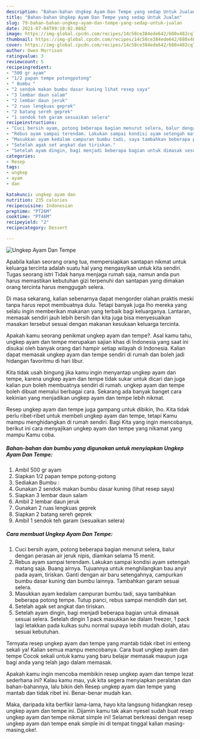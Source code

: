```yaml
---
description: "Bahan-bahan Ungkep Ayam Dan Tempe yang sedap Untuk Jualan"
title: "Bahan-bahan Ungkep Ayam Dan Tempe yang sedap Untuk Jualan"
slug: 79-bahan-bahan-ungkep-ayam-dan-tempe-yang-sedap-untuk-jualan
date: 2021-07-04T09:10:02.089Z
image: https://img-global.cpcdn.com/recipes/14c58ce384ede642/680x482cq70/ungkep-ayam-dan-tempe-foto-resep-utama.jpg
thumbnail: https://img-global.cpcdn.com/recipes/14c58ce384ede642/680x482cq70/ungkep-ayam-dan-tempe-foto-resep-utama.jpg
cover: https://img-global.cpcdn.com/recipes/14c58ce384ede642/680x482cq70/ungkep-ayam-dan-tempe-foto-resep-utama.jpg
author: Owen Morrison
ratingvalue: 3
reviewcount: 5
recipeingredient:
- "500 gr ayam"
- "1/2 papan tempe potongpotong"
- " Bumbu "
- "2 sendok makan bumbu dasar kuning lihat resep saya"
- "3 lembar daun salam"
- "2 lembar daun jeruk"
- "2 ruas lengkuas geprek"
- "2 batang sereh geprek"
- "1 sendok teh garam sesuaikan selera"
recipeinstructions:
- "Cuci bersih ayam, potong beberapa bagian menurut selera, balur dengan perasan air jeruk nipis, diamkan selama 15 menit."
- "Rebus ayam sampai terendam. Lakukan sampai kondisi ayam setengah matang saja. Buang airnya. Tujuannya untuk menghilangkan bau anyir pada ayam, tiriskan. Ganti dengan air baru setengahnya, campurkan bumbu dasar kuning dan bumbu lainnya. Tambahkan garam sesuai selera."
- "Masukkan ayam kedalam campuran bumbu tadi, saya tambahkan beberapa potong tempe. Tutup panci, rebus sampai mendidih dan set."
- "Setelah agak set angkat dan tiriskan."
- "Setelah ayam dingin, bagi menjadi beberapa bagian untuk dimasak sesuai selera. Setelah dingin 1 pack masukkan ke dalam freezer, 1 pack lagi letakkan pada kulkas suhu normal supaya lebih mudah diolah, atau sesuai kebutuhan."
categories:
- Resep
tags:
- ungkep
- ayam
- dan

katakunci: ungkep ayam dan 
nutrition: 235 calories
recipecuisine: Indonesian
preptime: "PT26M"
cooktime: "PT46M"
recipeyield: "2"
recipecategory: Dessert

---
```



![Ungkep Ayam Dan Tempe](https://img-global.cpcdn.com/recipes/14c58ce384ede642/680x482cq70/ungkep-ayam-dan-tempe-foto-resep-utama.jpg)

Apabila kalian seorang orang tua, mempersiapkan santapan nikmat untuk keluarga tercinta adalah suatu hal yang mengasyikan untuk kita sendiri. Tugas seorang istri Tidak hanya menjaga rumah saja, namun anda pun harus memastikan kebutuhan gizi terpenuhi dan santapan yang dimakan orang tercinta harus menggugah selera.

Di masa  sekarang, kalian sebenarnya dapat mengorder olahan praktis meski tanpa harus repot membuatnya dulu. Tetapi banyak juga lho mereka yang selalu ingin memberikan makanan yang terbaik bagi keluarganya. Lantaran, memasak sendiri jauh lebih bersih dan kita juga bisa menyesuaikan masakan tersebut sesuai dengan makanan kesukaan keluarga tercinta. 



Apakah kamu seorang penikmat ungkep ayam dan tempe?. Asal kamu tahu, ungkep ayam dan tempe merupakan sajian khas di Indonesia yang saat ini disukai oleh banyak orang dari hampir setiap wilayah di Indonesia. Kalian dapat memasak ungkep ayam dan tempe sendiri di rumah dan boleh jadi hidangan favoritmu di hari libur.

Kita tidak usah bingung jika kamu ingin menyantap ungkep ayam dan tempe, karena ungkep ayam dan tempe tidak sukar untuk dicari dan juga kalian pun boleh membuatnya sendiri di rumah. ungkep ayam dan tempe boleh dibuat memalui berbagai cara. Sekarang ada banyak banget cara kekinian yang menjadikan ungkep ayam dan tempe lebih nikmat.

Resep ungkep ayam dan tempe juga gampang untuk dibikin, lho. Kita tidak perlu ribet-ribet untuk membeli ungkep ayam dan tempe, tetapi Kamu mampu menghidangkan di rumah sendiri. Bagi Kita yang ingin mencobanya, berikut ini cara menyajikan ungkep ayam dan tempe yang nikamat yang mampu Kamu coba.

<!--inarticleads1-->

##### Bahan-bahan dan bumbu yang digunakan untuk menyiapkan Ungkep Ayam Dan Tempe:

1. Ambil 500 gr ayam
1. Siapkan 1/2 papan tempe potong-potong
1. Sediakan  Bumbu :
1. Gunakan 2 sendok makan bumbu dasar kuning (lihat resep saya)
1. Siapkan 3 lembar daun salam
1. Ambil 2 lembar daun jeruk
1. Gunakan 2 ruas lengkuas geprek
1. Siapkan 2 batang sereh geprek
1. Ambil 1 sendok teh garam (sesuaikan selera)




<!--inarticleads2-->

##### Cara membuat Ungkep Ayam Dan Tempe:

1. Cuci bersih ayam, potong beberapa bagian menurut selera, balur dengan perasan air jeruk nipis, diamkan selama 15 menit.
1. Rebus ayam sampai terendam. Lakukan sampai kondisi ayam setengah matang saja. Buang airnya. Tujuannya untuk menghilangkan bau anyir pada ayam, tiriskan. Ganti dengan air baru setengahnya, campurkan bumbu dasar kuning dan bumbu lainnya. Tambahkan garam sesuai selera.
1. Masukkan ayam kedalam campuran bumbu tadi, saya tambahkan beberapa potong tempe. Tutup panci, rebus sampai mendidih dan set.
1. Setelah agak set angkat dan tiriskan.
1. Setelah ayam dingin, bagi menjadi beberapa bagian untuk dimasak sesuai selera. Setelah dingin 1 pack masukkan ke dalam freezer, 1 pack lagi letakkan pada kulkas suhu normal supaya lebih mudah diolah, atau sesuai kebutuhan.




Ternyata resep ungkep ayam dan tempe yang mantab tidak ribet ini enteng sekali ya! Kalian semua mampu mencobanya. Cara buat ungkep ayam dan tempe Cocok sekali untuk kamu yang baru belajar memasak maupun juga bagi anda yang telah jago dalam memasak.

Apakah kamu ingin mencoba membikin resep ungkep ayam dan tempe lezat sederhana ini? Kalau kamu mau, yuk kita segera menyiapkan peralatan dan bahan-bahannya, lalu bikin deh Resep ungkep ayam dan tempe yang mantab dan tidak ribet ini. Benar-benar mudah kan. 

Maka, daripada kita berfikir lama-lama, hayo kita langsung hidangkan resep ungkep ayam dan tempe ini. Dijamin kamu tak akan nyesel sudah buat resep ungkep ayam dan tempe nikmat simple ini! Selamat berkreasi dengan resep ungkep ayam dan tempe enak simple ini di tempat tinggal kalian masing-masing,oke!.

